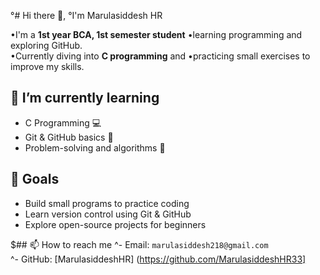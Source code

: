 °# Hi there 👋, 
°I'm Marulasiddesh HR

•I'm a **1st year BCA, 1st semester student** •learning programming and exploring GitHub.  
•Currently diving into **C programming** and •practicing small exercises to improve my skills.

## 🌱 I’m currently learning
- C Programming 💻
- Git & GitHub basics 📂
- Problem-solving and algorithms 🧠

## 🔭 Goals
- Build small programs to practice coding  
- Learn version control using Git & GitHub  
- Explore open-source projects for beginners  

$## 📫 How to reach me
^- Email: `marulasiddesh218@gmail.com`  
^- GitHub: [MarulasiddeshHR] (https://github.com/MarulasiddeshHR33]